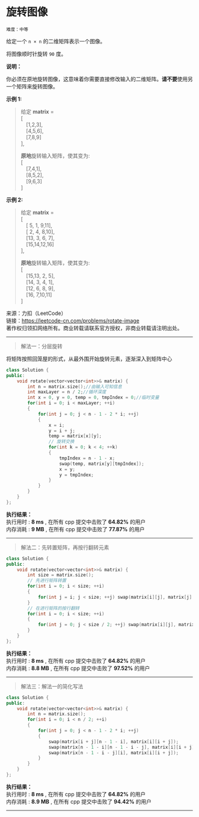 # 旋转图像 #  
`难度：中等` 
 
给定一个 `n × n` 的二维矩阵表示一个图像。  

将图像顺时针旋转 `90` 度。  

**说明：**  

你必须在原地旋转图像，这意味着你需要直接修改输入的二维矩阵。**请不要**使用另一个矩阵来旋转图像。

**示例 1:**  
>给定 **matrix** =   
>[  
>&emsp;[1,2,3],  
>&emsp;[4,5,6],  
>&emsp;[7,8,9]  
>],  
>  
>**原地**旋转输入矩阵，使其变为:  
>[  
>&emsp;[7,4,1],  
>&emsp;[8,5,2],  
>&emsp;[9,6,3]  
>]  

**示例 2:**  
>给定 **matrix** =   
>[  
>&emsp;[ 5, 1, 9,11],  
>&emsp;[ 2, 4, 8,10],  
>&emsp;[13, 3, 6, 7],  
>&emsp;[15,14,12,16]  
>],  
>  
>**原地**旋转输入矩阵，使其变为:  
>[  
>&emsp;[15,13, 2, 5],  
>&emsp;[14, 3, 4, 1],  
>&emsp;[12, 6, 8, 9],  
>&emsp;[16, 7,10,11]  
>]  

来源：力扣（LeetCode）  
链接：https://leetcode-cn.com/problems/rotate-image  
著作权归领扣网络所有。商业转载请联系官方授权，非商业转载请注明出处。    

---  
>解法一：分层旋转  

将矩阵按照回笼屋的形式，从最外围开始旋转元素，逐渐深入到矩阵中心  
```C++
class Solution {
public:
    void rotate(vector<vector<int>>& matrix) {
        int n = matrix.size();//由输入可知信息
        int maxLayer = n / 2;//循环深度
        int x = 0, y = 0, temp = 0, tmpIndex = 0;//临时变量
        for(int i = 0; i < maxLayer; ++i)
        {
            for(int j = 0; j < n - 1 - 2 * i; ++j)
            {
                x = i;
                y = i + j;
                temp = matrix[x][y];
                // 旋转交换
                for(int k = 0; k < 4; ++k)
                {
                    tmpIndex = n - 1 - x;
                    swap(temp, matrix[y][tmpIndex]);
                    x = y;
                    y = tmpIndex;
                }
            }
        }
    }
};
```  

**执行结果：**  
执行用时 : **8 ms** , 在所有 cpp 提交中击败了 **64.82%** 的用户  
内存消耗 : **9 MB** , 在所有 cpp 提交中击败了 **77.87%** 的用户  

---  
>解法二：先转置矩阵，再按行翻转元素  

```C++
class Solution {
public:
    void rotate(vector<vector<int>>& matrix) {
        int size = matrix.size();
        // 先进行矩阵转置
        for(int i = 0; i < size; ++i)
        {
            for(int j = i; j < size; ++j) swap(matrix[i][j], matrix[j][i]);
        }
        // 在进行矩阵的按行翻转
        for(int i = 0; i < size; ++i)
        {
            for(int j = 0; j < size / 2; ++j) swap(matrix[i][j], matrix[i][size - 1 - j]);
        }
    }
};
```  

**执行结果：**  
执行用时 : **8 ms** , 在所有 cpp 提交中击败了 **64.82%** 的用户  
内存消耗 : **8.8 MB** , 在所有 cpp 提交中击败了 **97.52%** 的用户  

---  
>解法三：解法一的简化写法  

```C++
class Solution {
public:
    void rotate(vector<vector<int>>& matrix) {
        int n = matrix.size();
        for(int i = 0; i < n / 2; ++i)
        {
            for(int j = 0; j < n - 1 - 2 * i; ++j)
            {
                swap(matrix[i + j][n - 1 - i], matrix[i][i + j]);
                swap(matrix[n - 1 - i][n - 1 - i - j], matrix[i][i + j]);
                swap(matrix[n - 1 - i - j][i], matrix[i][i + j]);
            }
        }
    }
};
```  

**执行结果：**  
执行用时 : **8 ms** , 在所有 cpp 提交中击败了 **64.82%** 的用户  
内存消耗 : **8.9 MB** , 在所有 cpp 提交中击败了 **94.42%** 的用户  

---  
